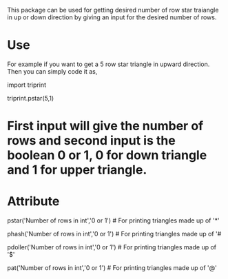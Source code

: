 This package can be used for getting desired number of row star traiangle in up or down direction by giving an input for the desired number of rows.
# Use
For example if you want to get a 5 row star triangle in upward direction. Then you can simply code it as,

import triprint

triprint.pstar(5,1)

# First input will give the number of rows and second input is the boolean 0 or 1, 0 for down triangle and 1 for upper triangle.

# Attribute  
pstar('Number of rows in int','0 or 1')  # For printing triangles made up of '*'

phash('Number of rows in int','0 or 1')  # For printing triangles made up of '#

pdoller('Number of rows in int','0 or 1')  # For printing triangles made up of '$'

pat('Number of rows in int','0 or 1')  # For printing triangles made up of '@'